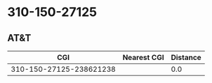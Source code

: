 # 310-150-27125
## AT&T


| CGI | Nearest CGI | Distance |
|-----|-------------|----------|
| 310-150-27125-238621238 |  | 0.0 |
